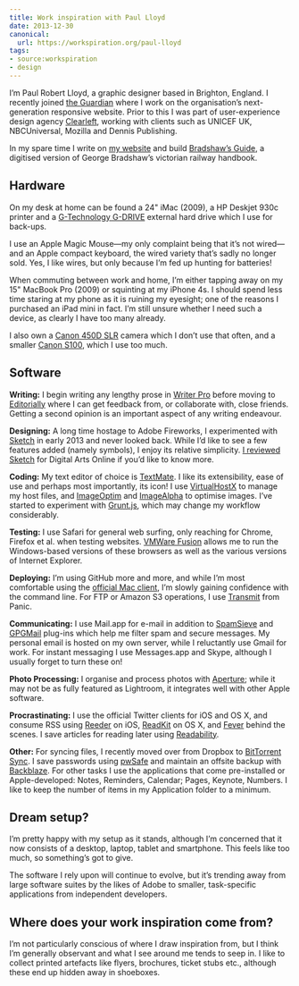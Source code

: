 ```yaml
---
title: Work inspiration with Paul Lloyd
date: 2013-12-30
canonical:
  url: https://workspiration.org/paul-lloyd
tags:
- source:workspiration
- design
---
```

I’m Paul Robert Lloyd, a graphic designer based in Brighton, England. I recently joined [the Guardian][1] where I work on the organisation’s next-generation responsive website. Prior to this I was part of user-experience design agency [Clearleft][2], working with clients such as UNICEF UK, NBCUniversal, Mozilla and Dennis Publishing.

In my spare time I write on [my website][3] and build [Bradshaw’s Guide][4], a digitised version of George Bradshaw’s victorian railway handbook.

## Hardware

On my desk at home can be found a 24" iMac (2009), a HP Deskjet 930c printer and a [G-Technology G-DRIVE][5] external hard drive which I use for back-ups.

I use an Apple Magic Mouse—my only complaint being that it’s not wired—and an Apple compact keyboard, the wired variety that’s sadly no longer sold. Yes, I like wires, but only because I’m fed up hunting for batteries!

When commuting between work and home, I’m either tapping away on my 15" MacBook Pro (2009) or squinting at my iPhone 4s. I should spend less time staring at my phone as it is ruining my eyesight; one of the reasons I purchased an iPad mini in fact. I’m still unsure whether I need such a device, as clearly I have too many already.

I also own a [Canon 450D SLR][6] camera which I don’t use that often, and a smaller [Canon S100][7], which I use too much.

## Software

**Writing:** I begin writing any lengthy prose in [Writer Pro][8] before moving to [Editorially][9] where I can get feedback from, or collaborate with, close friends. Getting a second opinion is an important aspect of any writing endeavour.

**Designing:** A long time hostage to Adobe Fireworks, I experimented with [Sketch][10] in early 2013 and never looked back. While I’d like to see a few features added (namely symbols), I enjoy its relative simplicity. [I reviewed Sketch][11] for Digital Arts Online if you’d like to know more.

**Coding:** My text editor of choice is [TextMate][12]. I like its extensibility, ease of use and perhaps most importantly, its icon! I use [VirtualHostX][13] to manage my host files, and [ImageOptim][14] and [ImageAlpha][15] to optimise images. I’ve started to experiment with [Grunt.js][16], which may change my workflow considerably.

**Testing:** I use Safari for general web surfing, only reaching for Chrome, Firefox et al. when testing websites. [VMWare Fusion][17] allows me to run the Windows-based versions of these browsers as well as the various versions of Internet Explorer.

**Deploying:** I’m using GitHub more and more, and while I’m most comfortable using the [official Mac client][18], I’m slowly gaining confidence with the command line. For FTP or Amazon S3 operations, I use [Transmit][19] from Panic.

**Communicating:** I use Mail.app for e-mail in addition to [SpamSieve][20] and [GPGMail][21] plug-ins which help me filter spam and secure messages. My personal email is hosted on my own server, while I reluctantly use Gmail for work. For instant messaging I use Messages.app and Skype, although I usually forget to turn these on!

**Photo Processing:** I organise and process photos with [Aperture][22]; while it may not be as fully featured as Lightroom, it integrates well with other Apple software.

**Procrastinating:** I use the official Twitter clients for iOS and OS X, and consume RSS using [Reeder][23] on iOS, [ReadKit][24] on OS X, and [Fever][25] behind the scenes. I save articles for reading later using [Readability][26].

**Other:** For syncing files, I recently moved over from Dropbox to [BitTorrent Sync][27]. I save passwords using [pwSafe][28] and maintain an offsite backup with [Backblaze][29]. For other tasks I use the applications that come pre-installed or Apple-developed: Notes, Reminders, Calendar; Pages, Keynote, Numbers. I like to keep the number of items in my Application folder to a minimum.

## Dream setup?

I’m pretty happy with my setup as it stands, although I’m concerned that it now consists of a desktop, laptop, tablet and smartphone. This feels like too much, so something’s got to give.

The software I rely upon will continue to evolve, but it’s trending away from large software suites by the likes of Adobe to smaller, task-specific applications from independent developers.

## Where does your work inspiration come from?

I’m not particularly conscious of where I draw inspiration from, but I think I’m generally observant and what I see around me tends to seep in. I like to collect printed artefacts like flyers, brochures, ticket stubs etc., although these end up hidden away in shoeboxes.

[1]: https://theguardian.com
[2]: https://clearleft.com
[3]: https://tiepz.com
[4]: https://bradshaws.guide
[5]: http://g-technology.com/products/g-drive
[6]: https://www.dpreview.com/reviews/canoneos450d
[7]: https://www.dpreview.com/reviews/canons100
[8]: https://ia.net/writer
[9]: http://editorially.com
[10]: https://www.sketchapp.com
[11]: http://www.digitalartsonline.co.uk/reviews/interactive-design/bohemian-coding-sketch-2-review/
[12]: https://macromates.com
[13]: https://clickontyler.com/virtualhostx/
[14]: https://imageoptim.com/mac
[15]: https://pngmini.com
[16]: https://gruntjs.com
[17]: https://www.vmware.com/products/fusion.html
[18]: https://mac.github.com
[19]: https://panic.com/transmit/
[20]: https://c-command.com/spamsieve/
[21]: https://gpgtools.org
[22]: https://www.apple.com/aperture/
[23]: http://reederapp.com/ios/
[24]: https://readkitapp.com
[25]: https://feedafever.com
[26]: https://www.readability.com
[27]: http://bittorrent.com/sync/
[28]: https://pwsafe.info
[29]: https://www.backblaze.com

